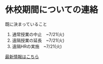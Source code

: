 # 休校期間についての連絡

既に決まっていること
1. 通常授業の中止　~7/21(火)
2. 遠隔授業の延長　~7/21(火)
3. 遠隔HRの実施　~7/21(火)

[最新情報はこちら](https://www.hakodate-ct.ac.jp/enrollment/risk)

